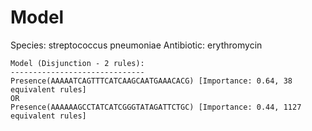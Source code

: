 
# Model

Species: streptococcus pneumoniae
Antibiotic: erythromycin

```
Model (Disjunction - 2 rules):
------------------------------
Presence(AAAAATCAGTTTCATCAAGCAATGAAACACG) [Importance: 0.64, 38 equivalent rules]
OR
Presence(AAAAAAGCCTATCATCGGGTATAGATTCTGC) [Importance: 0.44, 1127 equivalent rules]

```

